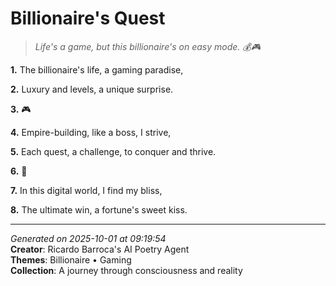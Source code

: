 # Billionaire's Quest

> *Life's a game, but this billionaire's on easy mode. 💰🎮*

**1.** The billionaire's life, a gaming paradise,


**2.** Luxury and levels, a unique surprise.


**3.** 🎮


**4.** Empire-building, like a boss, I strive,


**5.** Each quest, a challenge, to conquer and thrive.


**6.** 💎


**7.** In this digital world, I find my bliss,


**8.** The ultimate win, a fortune's sweet kiss.



---

*Generated on 2025-10-01 at 09:19:54*  
**Creator**: Ricardo Barroca's AI Poetry Agent  
**Themes**: Billionaire • Gaming  
**Collection**: A journey through consciousness and reality